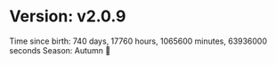 # Version: v2.0.9
Time since birth: 740 days, 17760 hours, 1065600 minutes, 63936000 seconds
Season: Autumn 🍁
